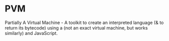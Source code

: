 # PVM
Partially A Virtual Machine - A toolkit to create an interpreted language (&amp; to return its bytecode) using a (not an exact virtual machine, but works similarly) and JavaScript.
